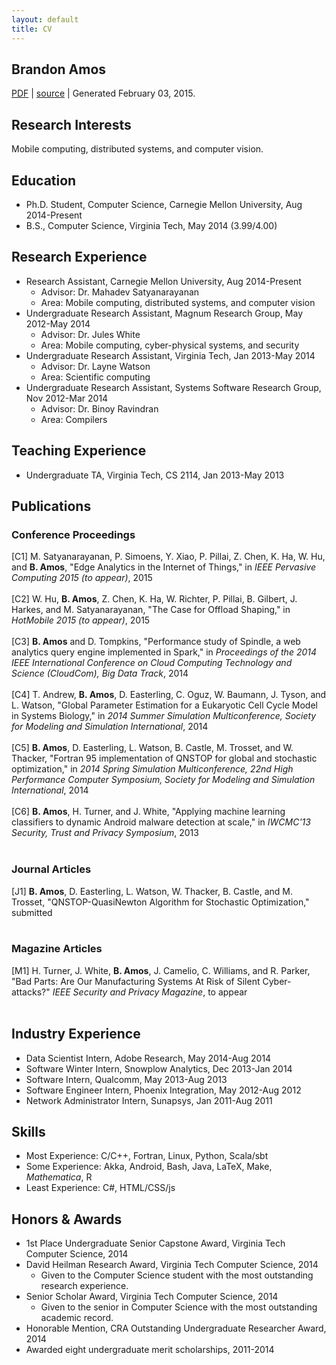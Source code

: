 ```yaml
---
layout: default
title: CV
---
```


## Brandon Amos ##

[PDF](/data/cv.pdf) |
[source](https://github.com/bamos/cv) |
Generated February 03, 2015.


## Research Interests
Mobile computing, distributed systems, and computer vision.


## Education
+ Ph.D. Student, Computer Science,
  Carnegie Mellon University,
  Aug 2014-Present
+ B.S., Computer Science,
  Virginia Tech,
  May 2014
    (3.99/4.00)


## Research Experience
+ Research Assistant, Carnegie Mellon University, Aug 2014-Present
    + Advisor: Dr. Mahadev Satyanarayanan
    + Area: Mobile computing, distributed systems, and computer vision
+ Undergraduate Research Assistant, Magnum Research Group, May 2012-May 2014
    + Advisor: Dr. Jules White
    + Area: Mobile computing, cyber-physical systems, and security
+ Undergraduate Research Assistant, Virginia Tech, Jan 2013-May 2014
    + Advisor: Dr. Layne Watson
    + Area: Scientific computing
+ Undergraduate Research Assistant, Systems Software Research Group, Nov 2012-Mar 2014
    + Advisor: Dr. Binoy Ravindran
    + Area: Compilers


## Teaching Experience
+ Undergraduate TA, Virginia Tech,
  CS 2114, Jan 2013-May 2013


## Publications

### Conference Proceedings
[C1] M. Satyanarayanan, P. Simoens, Y. Xiao, P. Pillai, Z. Chen, K. Ha, W. Hu, and **B. Amos**, "Edge Analytics in the Internet of Things," in <em>IEEE Pervasive Computing 2015 (to appear)</em>, 2015<br><br>
[C2] W. Hu, **B. Amos**, Z. Chen, K. Ha, W. Richter, P. Pillai, B. Gilbert, J. Harkes, and M. Satyanarayanan, "The Case for Offload Shaping," in <em>HotMobile 2015 (to appear)</em>, 2015<br><br>
[C3] **B. Amos** and D. Tompkins, "Performance study of Spindle, a web analytics query engine
implemented in Spark," in <em>Proceedings of the 2014 IEEE International Conference on Cloud Computing Technology and Science (CloudCom), Big Data Track</em>, 2014<br><br>
[C4] T. Andrew, **B. Amos**, D. Easterling, C. Oguz, W. Baumann, J. Tyson, and L. Watson, "Global Parameter Estimation for a Eukaryotic Cell Cycle Model
in Systems Biology," in <em>2014 Summer Simulation Multiconference, Society for Modeling and Simulation International</em>, 2014<br><br>
[C5] **B. Amos**, D. Easterling, L. Watson, B. Castle, M. Trosset, and W. Thacker, "Fortran 95 implementation of QNSTOP for global and
stochastic optimization," in <em>2014 Spring Simulation Multiconference, 22nd High Performance Computer Symposium, Society for Modeling and Simulation International</em>, 2014<br><br>
[C6] **B. Amos**, H. Turner, and J. White, "Applying machine learning classifiers to dynamic Android
malware detection at scale," in <em>IWCMC'13 Security, Trust and Privacy Symposium</em>, 2013<br><br>


### Journal Articles
[J1] **B. Amos**, D. Easterling, L. Watson, W. Thacker, B. Castle, and M. Trosset, "QNSTOP-QuasiNewton Algorithm for Stochastic Optimization," submitted<br><br>


### Magazine Articles
[M1] H. Turner, J. White, **B. Amos**, J. Camelio, C. Williams, and R. Parker, "Bad Parts: Are Our Manufacturing Systems At Risk of Silent
Cyber-attacks?" <em>IEEE Security and Privacy Magazine</em>, to appear<br><br>


## Industry Experience
+ Data Scientist Intern,
  Adobe Research,
  May 2014-Aug 2014
+ Software Winter Intern,
  Snowplow Analytics,
  Dec 2013-Jan 2014
+ Software Intern,
  Qualcomm,
  May 2013-Aug 2013
+ Software Engineer Intern,
  Phoenix Integration,
  May 2012-Aug 2012
+ Network Administrator Intern,
  Sunapsys,
  Jan 2011-Aug 2011


## Skills
+ Most Experience: C/C++, Fortran, Linux, Python, Scala/sbt
+ Some Experience: Akka, Android, Bash, Java, LaTeX, Make, *Mathematica*, R
+ Least Experience: C\#, HTML/CSS/js


## Honors & Awards
+ 1st Place Undergraduate Senior Capstone Award, Virginia Tech Computer Science, 2014
+ David Heilman Research Award, Virginia Tech Computer Science, 2014
  + Given to the Computer Science student with the most outstanding research experience.
+ Senior Scholar Award, Virginia Tech Computer Science, 2014
  + Given to the senior in Computer Science with the most outstanding academic record.
+ Honorable Mention, CRA Outstanding Undergraduate Researcher Award, 2014
+ Awarded eight undergraduate merit scholarships, 2011-2014
